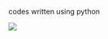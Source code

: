 codes written using python

![](https://www.python.org/static/community_logos/python-logo-master-v3-TM-flattened.png)
